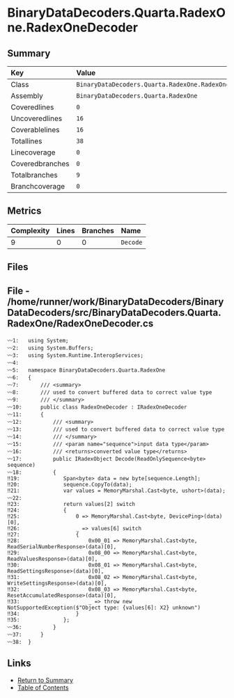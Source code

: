 ﻿# BinaryDataDecoders.Quarta.RadexOne.RadexOneDecoder

## Summary

| Key             | Value                                                |
| :-------------- | :--------------------------------------------------- |
| Class           | `BinaryDataDecoders.Quarta.RadexOne.RadexOneDecoder` |
| Assembly        | `BinaryDataDecoders.Quarta.RadexOne`                 |
| Coveredlines    | `0`                                                  |
| Uncoveredlines  | `16`                                                 |
| Coverablelines  | `16`                                                 |
| Totallines      | `38`                                                 |
| Linecoverage    | `0`                                                  |
| Coveredbranches | `0`                                                  |
| Totalbranches   | `9`                                                  |
| Branchcoverage  | `0`                                                  |

## Metrics

| Complexity | Lines | Branches | Name     |
| :--------- | :---- | :------- | :------- |
| 9          | 0     | 0        | `Decode` |

## Files

## File - /home/runner/work/BinaryDataDecoders/BinaryDataDecoders/src/BinaryDataDecoders.Quarta.RadexOne/RadexOneDecoder.cs

```CSharp
〰1:   using System;
〰2:   using System.Buffers;
〰3:   using System.Runtime.InteropServices;
〰4:   
〰5:   namespace BinaryDataDecoders.Quarta.RadexOne
〰6:   {
〰7:       /// <summary>
〰8:       /// used to convert buffered data to correct value type
〰9:       /// </summary>
〰10:      public class RadexOneDecoder : IRadexOneDecoder
〰11:      {
〰12:          /// <summary>
〰13:          /// used to convert buffered data to correct value type
〰14:          /// </summary>
〰15:          /// <param name="sequence">input data type</param>
〰16:          /// <returns>converted value type</returns>
〰17:          public IRadexObject Decode(ReadOnlySequence<byte> sequence)
〰18:          {
‼19:              Span<byte> data = new byte[sequence.Length];
‼20:              sequence.CopyTo(data);
‼21:              var values = MemoryMarshal.Cast<byte, ushort>(data);
〰22:  
‼23:              return values[2] switch
‼24:              {
‼25:                  0 => MemoryMarshal.Cast<byte, DevicePing>(data)[0],
‼26:                  _ => values[6] switch
‼27:                  {
‼28:                      0x00_01 => MemoryMarshal.Cast<byte, ReadSerialNumberResponse>(data)[0],
‼29:                      0x08_00 => MemoryMarshal.Cast<byte, ReadValuesResponse>(data)[0],
‼30:                      0x08_01 => MemoryMarshal.Cast<byte, ReadSettingsResponse>(data)[0],
‼31:                      0x08_02 => MemoryMarshal.Cast<byte, WriteSettingsResponse>(data)[0],
‼32:                      0x08_03 => MemoryMarshal.Cast<byte, ResetAccumulatedResponse>(data)[0],
‼33:                      _ => throw new NotSupportedException($"Object type: {values[6]: X2} unknown")
‼34:                  }
‼35:              };
〰36:          }
〰37:      }
〰38:  }
```

## Links

* [Return to Summary](Summary.md)
* [Table of Contents](../TOC.md)

